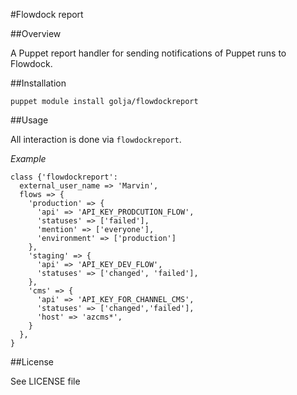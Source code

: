 #Flowdock report

##Overview

A Puppet report handler for sending notifications of Puppet runs to Flowdock.

##Installation

`puppet module install golja/flowdockreport`

##Usage

All interaction is done via `flowdockreport`.

*Example*

```puppet
class {'flowdockreport':
  external_user_name => 'Marvin',
  flows => {
    'production' => {
      'api' => 'API_KEY_PRODCUTION_FLOW',
      'statuses' => ['failed'],
      'mention' => ['everyone'],
      'environment' => ['production']
    },
    'staging' => {
      'api' => 'API_KEY_DEV_FLOW',
      'statuses' => ['changed', 'failed'],
    },
    'cms' => {
      'api' => 'API_KEY_FOR_CHANNEL_CMS',
      'statuses' => ['changed','failed'],
      'host' => 'azcms*',
    }
  },
}
```

##License

See LICENSE file
